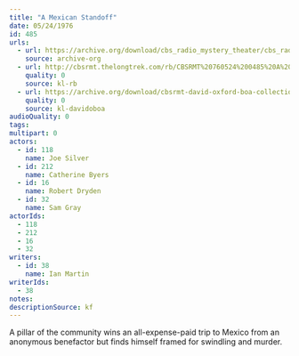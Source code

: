 ```yaml
---
title: "A Mexican Standoff"
date: 05/24/1976
id: 485
urls: 
  - url: https://archive.org/download/cbs_radio_mystery_theater/cbs_radio_mystery_theater-0451-0500.zip/cbs_radio_mystery_theater-0451-0500%2Fcbsrmt_0485_a_mexican_standoff.mp3
    source: archive-org
  - url: http://cbsrmt.thelongtrek.com/rb/CBSRMT%20760524%200485%20A%20Mexican%20Standoff_wbbm_rb.mp3
    quality: 0
    source: kl-rb
  - url: https://archive.org/download/cbsrmt-david-oxford-boa-collection/CBSRMT-760524-0485-A-Mexican-Standoff-(128-48)_WBBM-JE-{BoA}.mp3
    quality: 0
    source: kl-davidoboa
audioQuality: 0
tags: 
multipart: 0
actors:  
  - id: 118
    name: Joe Silver  
  - id: 212
    name: Catherine Byers  
  - id: 16
    name: Robert Dryden  
  - id: 32
    name: Sam Gray
actorIds:  
  - 118  
  - 212  
  - 16  
  - 32
writers:  
  - id: 38
    name: Ian Martin
writerIds:  
  - 38
notes: 
descriptionSource: kf
---
```

A pillar of the community wins an all-expense-paid trip to Mexico from an anonymous benefactor but finds himself framed for swindling and murder.
